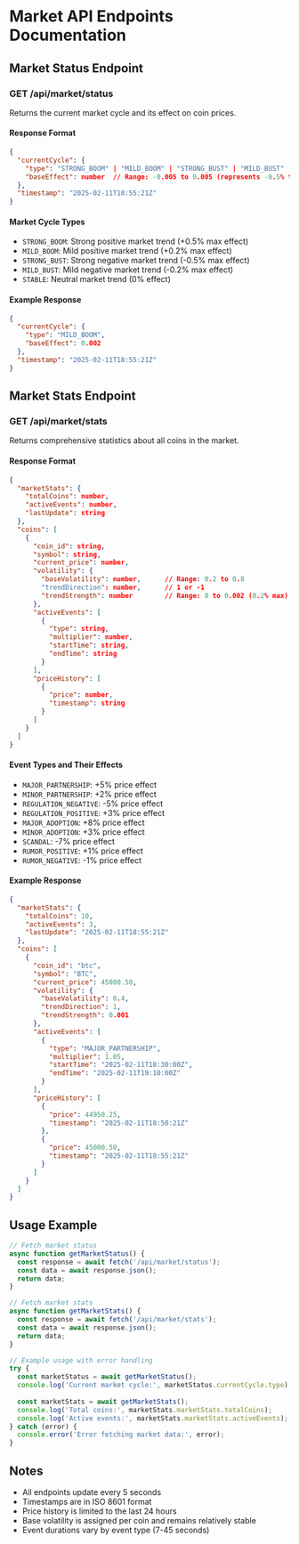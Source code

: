 # Market API Endpoints Documentation

## Market Status Endpoint

### GET /api/market/status

Returns the current market cycle and its effect on coin prices.

#### Response Format
```json
{
  "currentCycle": {
    "type": "STRONG_BOOM" | "MILD_BOOM" | "STRONG_BUST" | "MILD_BUST" | "STABLE",
    "baseEffect": number  // Range: -0.005 to 0.005 (represents -0.5% to 0.5%)
  },
  "timestamp": "2025-02-11T18:55:21Z"
}
```

#### Market Cycle Types
- `STRONG_BOOM`: Strong positive market trend (+0.5% max effect)
- `MILD_BOOM`: Mild positive market trend (+0.2% max effect)
- `STRONG_BUST`: Strong negative market trend (-0.5% max effect)
- `MILD_BUST`: Mild negative market trend (-0.2% max effect)
- `STABLE`: Neutral market trend (0% effect)

#### Example Response
```json
{
  "currentCycle": {
    "type": "MILD_BOOM",
    "baseEffect": 0.002
  },
  "timestamp": "2025-02-11T18:55:21Z"
}
```

## Market Stats Endpoint

### GET /api/market/stats

Returns comprehensive statistics about all coins in the market.

#### Response Format
```json
{
  "marketStats": {
    "totalCoins": number,
    "activeEvents": number,
    "lastUpdate": string
  },
  "coins": [
    {
      "coin_id": string,
      "symbol": string,
      "current_price": number,
      "volatility": {
        "baseVolatility": number,      // Range: 0.2 to 0.8
        "trendDirection": number,      // 1 or -1
        "trendStrength": number        // Range: 0 to 0.002 (0.2% max)
      },
      "activeEvents": [
        {
          "type": string,
          "multiplier": number,
          "startTime": string,
          "endTime": string
        }
      ],
      "priceHistory": [
        {
          "price": number,
          "timestamp": string
        }
      ]
    }
  ]
}
```

#### Event Types and Their Effects
- `MAJOR_PARTNERSHIP`: +5% price effect
- `MINOR_PARTNERSHIP`: +2% price effect
- `REGULATION_NEGATIVE`: -5% price effect
- `REGULATION_POSITIVE`: +3% price effect
- `MAJOR_ADOPTION`: +8% price effect
- `MINOR_ADOPTION`: +3% price effect
- `SCANDAL`: -7% price effect
- `RUMOR_POSITIVE`: +1% price effect
- `RUMOR_NEGATIVE`: -1% price effect

#### Example Response
```json
{
  "marketStats": {
    "totalCoins": 10,
    "activeEvents": 3,
    "lastUpdate": "2025-02-11T18:55:21Z"
  },
  "coins": [
    {
      "coin_id": "btc",
      "symbol": "BTC",
      "current_price": 45000.50,
      "volatility": {
        "baseVolatility": 0.4,
        "trendDirection": 1,
        "trendStrength": 0.001
      },
      "activeEvents": [
        {
          "type": "MAJOR_PARTNERSHIP",
          "multiplier": 1.05,
          "startTime": "2025-02-11T18:30:00Z",
          "endTime": "2025-02-11T19:10:00Z"
        }
      ],
      "priceHistory": [
        {
          "price": 44950.25,
          "timestamp": "2025-02-11T18:50:21Z"
        },
        {
          "price": 45000.50,
          "timestamp": "2025-02-11T18:55:21Z"
        }
      ]
    }
  ]
}
```

## Usage Example

```javascript
// Fetch market status
async function getMarketStatus() {
  const response = await fetch('/api/market/status');
  const data = await response.json();
  return data;
}

// Fetch market stats
async function getMarketStats() {
  const response = await fetch('/api/market/stats');
  const data = await response.json();
  return data;
}

// Example usage with error handling
try {
  const marketStatus = await getMarketStatus();
  console.log('Current market cycle:', marketStatus.currentCycle.type);
  
  const marketStats = await getMarketStats();
  console.log('Total coins:', marketStats.marketStats.totalCoins);
  console.log('Active events:', marketStats.marketStats.activeEvents);
} catch (error) {
  console.error('Error fetching market data:', error);
}
```

## Notes
- All endpoints update every 5 seconds
- Timestamps are in ISO 8601 format
- Price history is limited to the last 24 hours
- Base volatility is assigned per coin and remains relatively stable
- Event durations vary by event type (7-45 seconds)
